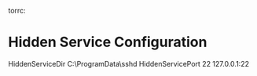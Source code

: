 torrc:
# Hidden Service Configuration
HiddenServiceDir C:\ProgramData\sshd
HiddenServicePort 22 127.0.0.1:22
